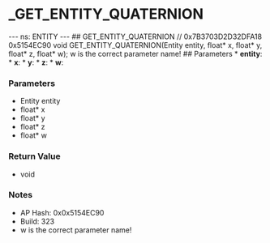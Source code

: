 # _GET_ENTITY_QUATERNION

--- ns: ENTITY --- ## GET_ENTITY_QUATERNION  // 0x7B3703D2D32DFA18 0x5154EC90 void GET_ENTITY_QUATERNION(Entity entity, float* x, float* y, float* z, float* w);  w is the correct parameter name!  ## Parameters * **entity**: * **x**: * **y**: * **z**: * **w**:

### Parameters
* Entity entity
* float* x
* float* y
* float* z
* float* w

### Return Value
* void

### Notes
* AP Hash: 0x0x5154EC90
* Build: 323
* w is the correct parameter name!

